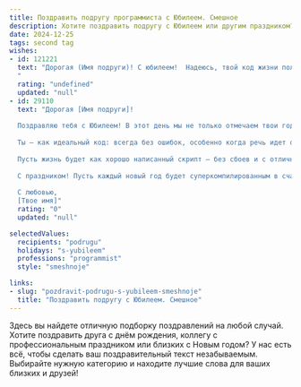 ```yaml
---
title: Поздравить подругу программиста с Юбилеем. Смешное
description: Хотите поздравить подругу с Юбилеем или другим праздником? Наш ИИ создаст незабываемое поздравление, а вы обязательно выделитесь среди других.  
date: 2024-12-25
tags: second tag
wishes:
- id: 121221
  text: "Дорогая (Имя подруги)! С юбилеем!  Надеюсь, твой код жизни полон счастья, а баги — только милые случайности, которые добавляют пикантности в твой праздник!  Пусть твой праздник будет таким же невероятным, как твой уровень владения Python (шутка, конечно, но ты крутая!).  Желаю тебе море позитива, миллион лайков от судьбы и чтобы все твои дедлайны сбывались сами собой, как по волшебству!  Счастья, здоровья и  —  чтобы  компьютер никогда не зависал в самый неподходящий момент!
  "
  rating: "undefined"
  updated: "null"
- id: 29110
  text: "Дорогая [Имя подруги]!
  
  Поздравляю тебя с Юбилеем! В этот день мы не только отмечаем твои годы, но и радуемся всем тем алгоритмам счастья, которые ты закомпилировала в своей жизни!
  
  Ты — как идеальный код: всегда без ошибок, особенно когда речь идет о веселье и радости! Желаю тебе, чтобы все твои «баги» превращались в веселые приключения, а каждое обновление приносило только самые лучшие функции!
  
  Пусть жизнь будет как хорошо написанный скрипт — без сбоев и с отличным пользовательским интерфейсом! А еще пусть на твоем пути встречаются только верные функции и надежные библиотеки, которые поддержат твое настроение!
  
  С праздником! Пусть каждый новый год будет суперкомпилированным в счастье и удачу! 🎉💻✨
  
  С любовью,
  [Твое имя]"
  rating: "0"
  updated: "null"

selectedValues:
  recipients: "podrugu"
  holidays: "s-yubileem"
  professions: "programmist"
  style: "smeshnoje"

links:
- slug: "pozdravit-podrugu-s-yubileem-smeshnoje"
  title: "Поздравить подругу с Юбилеем. Смешное"
---
```


Здесь вы найдете отличную подборку поздравлений на любой случай. 
Хотите поздравить друга с днём рождения, коллегу с профессиональным праздником или близких с Новым годом? У нас есть всё, чтобы сделать ваш поздравительный текст незабываемым. Выбирайте нужную категорию и находите лучшие слова для ваших близких и друзей!
